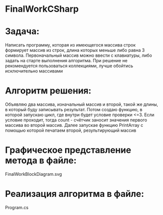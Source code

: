 # FinalWorkCSharp

# Задача:
Написать программу, которая из имеющегося массива строк формирует массив из строк, длина которых меньше либо равна 3 символа. Первоначальный массив можно ввести с клавиатуры, либо задать на старте выполнения алгоритма. При решение не рекомендуется пользоваться коллекциями, лучше обойтись исключительно массивами

# Алгоритм решения:
Объявляю два массива, изначальный массив и второй, такой же длины, в который буду записывать результат. Потом создаю функцию, в которой запускаю цикл, где внутри будет условие проверки <=3. Если условие проходит, тогда count - счётчик заносит значения первого массива во второй массив. Далее запускае функцию PrintArray с помощью которой печатаем второй, результирующий массив

# Графическое представление метода в файле:
FinalWorkBlockDiagram.svg

# Реализация алгоритма в файле:
Program.cs
